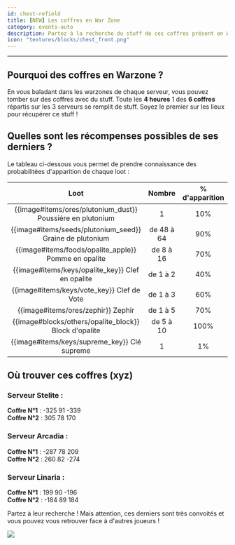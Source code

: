 ```yaml
---
id: chest-refield
title: [NEW] Les coffres en War Zone
category: events-auto
description: Partez à la recherche du stuff de ces coffres présent en Warzone qui se remplissent automatiquement de stuff très intéressant
icon: "textures/blocks/chest_front.png"
---
```

___
## Pourquoi des coffres en Warzone ?
En vous baladant dans les warzones de chaque serveur, vous pouvez tomber sur des coffres avec du stuff.
Toute les **4 heures** 1 des **6 coffres** répartis sur les 3 serveurs se remplit de stuff.
Soyez le premier sur les lieux pour récupérer ce stuff !

## Quelles sont les récompenses possibles de ses derniers ?
Le tableau ci-dessous vous permet de prendre connaissance des probabilitées d'apparition de chaque loot :

Loot |   Nombre   | % d'apparition
:------: |:----------:| :------:
{{image#items/ores/plutonium_dust}} Poussiére en plutonium  |     1      | 10%
{{image#items/seeds/plutonium_seed}} Graine de plutonium | de 48 à 64 |  90%   
{{image#items/foods/opalite_apple}} Pomme en opalite | de 8 à 16  |  70%   
{{image#items/keys/opalite_key}} Clef en opalite |  de 1 à 2  |  40%    
{{image#items/keys/vote_key}} Clef de Vote |  de 1 à 3  | 60%
{{image#items/ores/zephir}} Zephir |  de 1 à 5  | 70%
{{image#blocks/others/opalite_block}} Block d'opalite | de 5 à 10  | 100%
{{image#items/keys/supreme_key}} Clé supreme |     1      | 1%

## Où trouver ces coffres (xyz)
### Serveur Stelite :
**Coffre N°1** : -325 91 -339  
**Coffre N°2** : 305 78 170
### Serveur Arcadia :
**Coffre N°1** : -287 78 209  
**Coffre N°2** : 260 82 -274
### Serveur Linaria :
**Coffre N°1** : 199 90 -196  
**Coffre N°2** : -184 89 184

Partez à leur recherche ! Mais attention, ces derniers sont très convoités et vous pouvez vous retrouver face à d'autres joueurs !

<img style="margin: 0 auto;" src="https://user-images.githubusercontent.com/109299545/182045362-5120af39-74e0-4ae2-9392-105f9a2e7280.PNG">